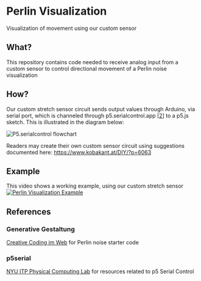 # Perlin Visualization
Visualization of movement using our custom sensor

## What?
This repository contains code needed to receive analog input from a custom sensor to control directional movement of a Perlin noise visualization

## How?
Our custom stretch sensor circuit sends output values through Arduino, via serial port, which is channeled through p5.serialcontrol.app [[2](#p5serial)] to a p5.js sketch. This is illustrated in the diagram below:

![P5.serialcontrol flowchart](https://itp.nyu.edu/physcomp/wp-content/uploads/socket-serial-connection-1.png)

Readers may create their own custom sensor circuit using suggestions documented here:
https://www.kobakant.at/DIY/?p=6063

## Example
This video shows a working example, using our custom stretch sensor
[![Perlin Visualization Example](https://img.youtube.com/vi/CJfnQpjb2bo/0.jpg)](https://www.youtube.com/watch?v=CJfnQpjb2bo)

## References
### Generative Gestaltung
[Creative Coding im Web](http://www.generative-gestaltung.de/) for Perlin noise starter code
### p5serial
 [NYU ITP Physical Computing Lab](https://itp.nyu.edu/physcomp/labs/labs-serial-communication/lab-serial-input-to-the-p5-js-ide/) for resources related to p5 Serial Control
